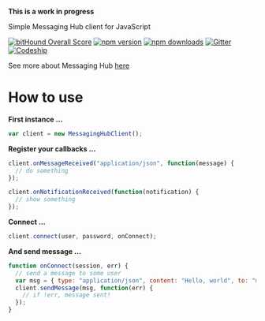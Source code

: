 **This is a work in progress**

Simple Messaging Hub client for JavaScript

[![bitHound Overall Score](https://www.bithound.io/github/takenet/messaginghub-client-js/badges/score.svg)](https://www.bithound.io/github/takenet/messaginghub-client-js)
[![npm version](https://img.shields.io/npm/v/messaginghub-client.svg?style=flat-square)](https://www.npmjs.com/package/messaginhub-client)
[![npm downloads](https://img.shields.io/npm/dm/messaginghub-client.svg?style=flat-square)](https://www.npmjs.com/package/messaginghub-client) [![Gitter](https://img.shields.io/gitter/room/nwjs/nw.js.svg?style=flat-square)](https://gitter.im/takenet/messaginghub-client-js) [![Codeship](https://img.shields.io/codeship/1043f7b0-80e0-0133-5021-02612484d25d/develop.svg?style=flat-square)](https://codeship.com/projects/121068)


See more about Messaging Hub [here](http://msging.net/)

# How to use

**First instance ...**

```javascript
var client = new MessagingHubClient();
```

**Register your callbacks ...**

```javascript
client.onMessageReceived("application/json", function(message) {
  // do something
});

client.onNotificationReceived(function(notification) {
  // show something
});
```

**Connect ...**

```javascript
client.connect(user, password, onConnect);
```

**And send message ...**

```javascript
function onConnect(session, err) {
  // send a message to some user
  var msg = { type: "application/json", content: "Hello, world", to: "my@friend.com" };
  client.sendMessage(msg, function(err) {
    // if !err, message sent!
  });
}
```
